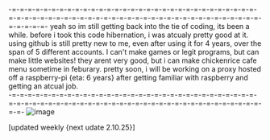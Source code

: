 -=-=-=-=-=-=-=-=-=-=-=-=-=-=-=-=-=-=-=-=-=-=-=-=-=-=-=-=-=-=-=-=-=-=-=-=-=-=-=-=-=-=-=-=-=-=-=-=-=-=-=-=-=-=-=-=-=-=-=-=-=-=-=-=-=-=-=-=-
yeah so im still getting back into the tie of coding, its been a while. before i took this code hibernation, i was atcualy pretty good at it. using github is still pretty new to me, even after using it for 4 years, over the span of 5 different accounts. I can't make games or legit programs, but  can make little websites! they arent very good, but i can make chickenrice cafe menu sometime in feburary. pretty soon, i will be working on a proxy hosted off a raspberry-pi {eta: 6 years} after getting familiar with raspberry and getting an atcual job.
<br>
-=-=-=-=-=-=-=-=-=-=-=-=-=-=-=-=-=-=-=-=-=-=-=-=-=-=-=-=-=-=-=-=-=-=-=-=-=-=-=-=-=-=-=-=-=-=-=-=-=-=-=-=-=-=-=-=-=-=-=-=-=-=-=-=-=-
![image](https://github.com/user-attachments/assets/bebcfa58-bd76-43aa-84ef-8fd83b728c4e)


[updated weekly {next udate 2.10.25}]

